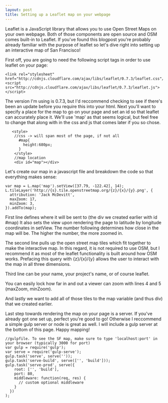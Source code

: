 ```yaml
---
layout: post
title: Setting up a Leaflet map on your webpage
---
```


  Leaflet is a JavaScript library that allows you to use Open Street Maps on your own webpage.
Both of those components are open source and OSM comes built-in to Leaflet. If you've found this 
blogpost you're probably already familiar with the purpose of leaflet so let's dive right into setting 
up an interactive map of San Francisco!

  First off, you are going to need the following script tags in order to use leaflet on your page:

    <link rel="stylesheet" href="http://cdnjs.cloudflare.com/ajax/libs/leaflet/0.7.3/leaflet.css"/>
    <script src="http://cdnjs.cloudflare.com/ajax/libs/leaflet/0.7.3/leaflet.js"></script>

  The version I'm using is 0.7.3, but I'd reccommend checking to see if there's been an update before 
you require this into your html. Next you'll want to specify a place for the map to go on your page and
set an id so that leaflet can accurately place it. We'll use 'map' as that seems logical, but feel free to
change that along with in the css and js that comes later if you so chose.

       <style>
        //css -> will span most of the page, if not all
          #map{
            height:680px;
          }
        </style>
        //map location
        <div id="map"></div>

  Let's create our map in a javascript file and breakdown the code so that everything makes sense:

    var map = L.map('map').setView([37.79, -122.42], 14);
    L.tileLayer('http://{s}.tile.openstreetmap.org/{z}/{x}/{y}.png', {
      attribution: 'Jack McDevitt',
      maxZoom: 17,
      minZoom: 3,
    }).addTo(map);
 
  First line defines where it will be sent to (the div we created earlier with id #map)
It also sets the view upon rendering the page to latitude by longitude coordinates in setView.
The number following determines how close in the map will be. The higher the number, the more zoomed in. 

  The second line pulls up the open street map tiles which fit together to make the interactive map. In
this regard, it is not required to use OSM, but I recommend it as most of the leaflet functionality is 
built around how OSM works. Prefacing this query with {z}/{x}/{y} allows the user to interact with the map
in all three dimensions.

  Third line can be your name, your project's name, or of course leaflet.

  You can easily lock how far in and out a viewer can zoom with lines 4 and 5 (maxZoom, minZoom).

  And lastly we want to add all of those tiles to the map variable (and thus div) that we created earlier.

  Last step towards rendering the map on your page is a server. If you've already got one set up, perfect
you're good to go! Otherwise I reccommend a simple gulp server or node is great as well. I will include a
gulp server at the bottom of this page. Happy mapping! 

    //gulpfile. To see the SF map, make sure to type 'localhost:port' in your browser (typically 3000 for port)
    var gulp = require('gulp');
    var serve = require('gulp-serve');
    gulp.task('serve', serve(''));
    gulp.task('serve-build', serve(['', 'build']));
    gulp.task('serve-prod', serve({
        root: ['', 'build'],
        port: 80,
        middleware: function(req, res) {
          // custom optional middleware 
        }
      })
    );

